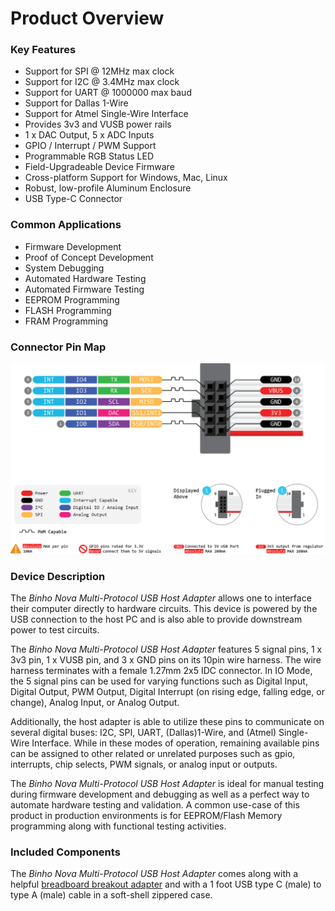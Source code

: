 # Product Overview

### Key Features

* Support for SPI @ 12MHz max clock
* Support for I2C @ 3.4MHz max clock
* Support for UART @ 1000000 max baud
* Support for Dallas 1-Wire
* Support for Atmel Single-Wire Interface
* Provides 3v3 and VUSB power rails
* 1 x DAC Output, 5 x ADC Inputs
* GPIO / Interrupt / PWM Support
* Programmable RGB Status LED
* Field-Upgradeable Device Firmware
* Cross-platform Support for Windows, Mac, Linux
* Robust, low-profile Aluminum Enclosure
* USB Type-C Connector

### Common Applications

* Firmware Development
* Proof of Concept Development
* System Debugging
* Automated Hardware Testing
* Automated Firmware Testing
* EEPROM Programming
* FLASH Programming
* FRAM Programming

### Connector Pin Map

![](../.gitbook/assets/image%20%2813%29.png)

### Device Description

The _Binho Nova Multi-Protocol USB Host Adapter_ allows one to interface their computer directly to hardware circuits. This device is powered by the USB connection to the host PC and is also able to provide downstream power to test circuits.

The _Binho Nova Multi-Protocol USB Host Adapter_ features 5 signal pins, 1 x 3v3 pin, 1 x VUSB pin, and 3 x GND pins on its 10pin wire harness. The wire harness terminates with a female 1.27mm 2x5 IDC connector. In IO Mode, the 5 signal pins can be used for varying functions such as Digital Input, Digital Output, PWM Output, Digital Interrupt \(on rising edge, falling edge, or change\), Analog Input, or Analog Output.

Additionally, the host adapter is able to utilize these pins to communicate on several digital buses: I2C, SPI, UART, \(Dallas\)1-Wire, and \(Atmel\) Single-Wire Interface. While in these modes of operation, remaining available pins can be assigned to other related or unrelated purposes such as gpio, interrupts, chip selects, PWM signals, or analog input or outputs.

The _Binho Nova Multi-Protocol USB Host Adapter_ is ideal for manual testing during firmware development and debugging as well as a perfect way to automate hardware testing and validation. A common use-case of this product in production environments is for EEPROM/Flash Memory programming along with functional testing activities.

### Included Components

The _Binho Nova Multi-Protocol USB Host Adapter_ comes along with a helpful [breadboard breakout adapter](https://binho.io/collections/accessories/products/breadboard-breakout) and with a 1 foot USB type C \(male\) to type A \(male\) cable in a soft-shell zippered case.  


